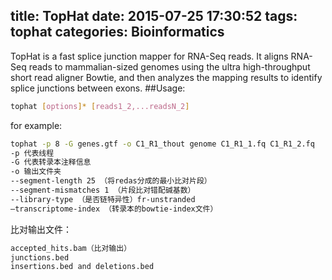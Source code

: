 title: TopHat
date: 2015-07-25 17:30:52
tags: tophat
categories: Bioinformatics
---
TopHat is a fast splice junction mapper for RNA-Seq reads. It aligns RNA-Seq reads to mammalian-sized genomes using the ultra high-throughput short read aligner Bowtie, and then analyzes the mapping results to identify splice junctions between exons. 
##Usage:
``` bash
tophat [options]* [reads1_2,...readsN_2] 
``` 
for example:
``` bash
tophat -p 8 -G genes.gtf -o C1_R1_thout genome C1_R1_1.fq C1_R1_2.fq
-p 代表线程
-G 代表转录本注释信息
-o 输出文件夹
--segment-length 25 （将redas分成的最小比对片段）
--segment-mismatches 1 （片段比对错配碱基数）
--library-type （是否链特异性）fr-unstranded
—transcriptome-index （转录本的bowtie-index文件）
``` 
比对输出文件：
``` bash
accepted_hits.bam（比对输出）
junctions.bed
insertions.bed and deletions.bed
``` 
